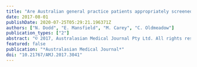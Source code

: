 ```yaml
---
title: "Are Australian general practice patients appropriately screened for colorectal cancer? A cross-sectional study"
date: 2017-08-01
publishDate: 2020-07-25T05:29:21.196371Z
authors: ["N. Dodd", "E. Mansfield", "M. Carey", "C. Oldmeadow"]
publication_types: ["2"]
abstract: "© 2017, Australasian Medical Journal Pty Ltd. All rights reserved. Background Australia has one of the highest rates of colorectal cancer (CRC) in the world. Data from the National Bowel Cancer Screening Program (NBCSP) suggests that only one third of Australians eligible for CRC screening are up-to-date with CRC screening; however screening occurring outside the program is not captured. Aims This study examines the self-reported CRC screening practices of general practice patients, and the factors associated with being under-screened for CRC. Methods A cross-sectional study conducted in five general practice clinics in NSW from 2015-2017. Participants were aged 50-75 and at average risk of CRC. Participants reported whether they had a faecal occult blood test (FOBT) in the past two years, including the source of FOBT; and whether they had a colonoscopy in the past five years and the reason for colonoscopy. Results Forty-nine per cent of participants completed a FOBT in the past two years. Of these, 62 per cent sourced their FOBT from the NBCSP and 25 per cent from their general practitioner. Thirty-seven per cent of participants reported colonoscopy in the past five years. Of these, 29 per cent received potentially inappropriate colonoscopy. Thirty-two per cent of the samples were classified as under-screened. Older adults were less likely to be under-screened. Conclusion CRC screening rates were higher than those reported by the NBCSP, however a significant proportion of participants remain under-screened. Over one-quarter of participants reporting colonoscopy in the past five years may have undergone unnecessary colonoscopy. These findings indicate that more needs to be done at a general practice level to facilitate risk-appropriate CRC screening."
featured: false
publication: "*Australasian Medical Journal*"
doi: "10.21767/AMJ.2017.3041"
---
```


